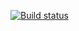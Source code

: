 [![Build status](https://ci.appveyor.com/api/projects/status/vdaq68lu6v4gcrcq?svg=true)](https://ci.appveyor.com/project/Orlov-D/aqa-2-3-2-api-faker-andother)

<!--
java -jar artifacts/app-ibank.jar -P:profile=test

git init
git remote add origin https://github.com/netology-git/demo.git
git add .gitignore
git add -f artifacts/app-ibank.jar
git add *
git commit -am "Initial commit"
-->